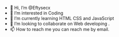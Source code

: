 - 👋 Hi, I’m @Eftysecx
- 👀 I’m interested in Coding 
- 🌱 I’m currently learning HTML CSS and JavaScript
- 💞️ I’m looking to collaborate on Web developing .
- 📫 How to reach me you can reach me by email.

<!---
Eftysecx/Eftysecx is a ✨ special ✨ repository because its `README.md` (this file) appears on your GitHub profile.
You can click the Preview link to take a look at your changes.
--->
